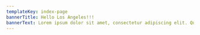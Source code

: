 ```yaml
---
templateKey: index-page
bannerTitle: Hello Los Angeles!!!
bannerText: Lorem ipsum dolor sit amet, consectetur adipiscing elit. Quisque elementum vitae eros nec consequat. Sed arcu neque, hendrerit vel elementum nec, rhoncus a tortor. Sed urna enim, sagittis at malesuada eu, vehicula eget diam. In interdum tempor eleifend. Suspendisse nec leo vel lorem cursus accumsan. Quisque vestibulum tortor nec diam fringilla, nec dapibus justo blandit. Suspendisse sed augue ut nunc posuere varius ultricies rhoncus orci. Morbi ligula ligula, lobortis a enim non, pharetra tempus urna. Quisque ex erat, accumsan eu accumsan id, venenatis tincidunt augue.
---
```

